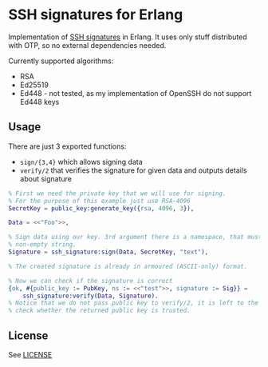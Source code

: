 SSH signatures for Erlang
=====

Implementation of [SSH signatures][ssh-keygen-sign] in Erlang. It uses only
stuff distributed with OTP, so no external dependencies needed.

[ssh-keygen-sign]: https://man.openbsd.org/ssh-keygen#Y~4

Currently supported algorithms:

- RSA
- Ed25519
- Ed448 - not tested, as my implementation of OpenSSH do not support Ed448 keys

## Usage

There are just 3 exported functions:

- `sign/{3,4}` which allows signing data
- `verify/2` that verifies the signature for given data and outputs details
  about signature

```erlang
% First we need the private key that we will use for signing.
% For the purpose of this example just use RSA-4096
SecretKey = public_key:generate_key({rsa, 4096, 3}),

Data = <<"Foo">>,

% Sign data using our key. 3rd argument there is a namespace, that must be
% non-empty string.
Signature = ssh_signature:sign(Data, SecretKey, "text"),

% The created signature is already in armoured (ASCII-only) format.

% Now we can check if the signature is correct
{ok, #{public_key := PubKey, ns := <<"test">>, signature := Sig}} =
    ssh_signature:verify(Data, Signature).
% Notice that we do not pass public key to verify/2, it is left to the user to
% check whether the returned public key is trusted.
```

## License

See [LICENSE](LICENSE)
